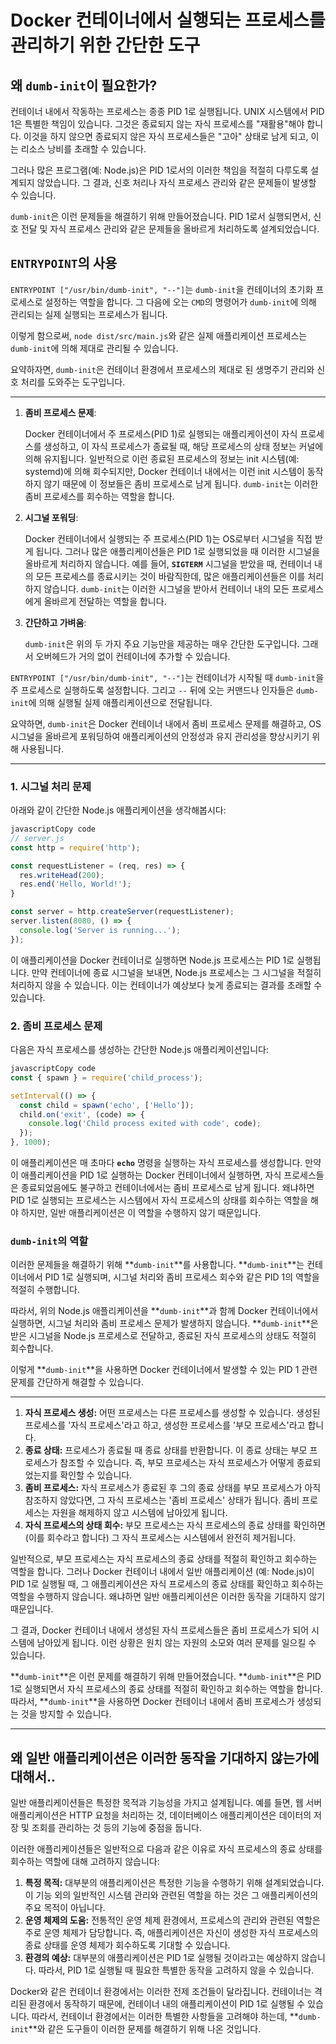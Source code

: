 
# Docker 컨테이너에서 실행되는 프로세스를 관리하기 위한 간단한 도구

## **왜 `dumb-init`이 필요한가?**

컨테이너 내에서 작동하는 프로세스는 종종 PID 1로 실행됩니다. UNIX 시스템에서 PID 1은 특별한 책임이 있습니다. 그것은 종료되지 않는 자식 프로세스를 "재활용"해야 합니다. 이것을 하지 않으면 종료되지 않은 자식 프로세스들은 "고아" 상태로 남게 되고, 이는 리소스 낭비를 초래할 수 있습니다.

그러나 많은 프로그램(예: Node.js)은 PID 1로서의 이러한 책임을 적절히 다루도록 설계되지 않았습니다. 그 결과, 신호 처리나 자식 프로세스 관리와 같은 문제들이 발생할 수 있습니다.

`dumb-init`은 이런 문제들을 해결하기 위해 만들어졌습니다. PID 1로서 실행되면서, 신호 전달 및 자식 프로세스 관리와 같은 문제들을 올바르게 처리하도록 설계되었습니다.

## **`ENTRYPOINT`의 사용**

`ENTRYPOINT ["/usr/bin/dumb-init", "--"]`는 `dumb-init`을 컨테이너의 초기화 프로세스로 설정하는 역할을 합니다. 그 다음에 오는 `CMD`의 명령어가 `dumb-init`에 의해 관리되는 실제 실행되는 프로세스가 됩니다.

이렇게 함으로써, `node dist/src/main.js`와 같은 실제 애플리케이션 프로세스는 `dumb-init`에 의해 제대로 관리될 수 있습니다.

요약하자면, `dumb-init`은 컨테이너 환경에서 프로세스의 제대로 된 생명주기 관리와 신호 처리를 도와주는 도구입니다.

---

1. **좀비 프로세스 문제**:

   Docker 컨테이너에서 주 프로세스(PID 1)로 실행되는 애플리케이션이 자식 프로세스를 생성하고, 이 자식 프로세스가 종료될 때, 해당 프로세스의 상태 정보는 커널에 의해 유지됩니다. 일반적으로 이런 종료된 프로세스의 정보는 init 시스템(예: systemd)에 의해 회수되지만, Docker 컨테이너 내에서는 이런 init 시스템이 동작하지 않기 때문에 이 정보들은 좀비 프로세스로 남게 됩니다. `dumb-init`는 이러한 좀비 프로세스를 회수하는 역할을 합니다.

2. **시그널 포워딩**:

   Docker 컨테이너에서 실행되는 주 프로세스(PID 1)는 OS로부터 시그널을 직접 받게 됩니다. 그러나 많은 애플리케이션들은 PID 1로 실행되었을 때 이러한 시그널을 올바르게 처리하지 않습니다. 예를 들어, **`SIGTERM`** 시그널을 받았을 때, 컨테이너 내의 모든 프로세스를 종료시키는 것이 바람직한데, 많은 애플리케이션들은 이를 처리하지 않습니다. `dumb-init`는 이러한 시그널을 받아서 컨테이너 내의 모든 프로세스에게 올바르게 전달하는 역할을 합니다.

3. **간단하고 가벼움**:
   
   `dumb-init`은 위의 두 가지 주요 기능만을 제공하는 매우 간단한 도구입니다. 그래서 오버헤드가 거의 없이 컨테이너에 추가할 수 있습니다.


`ENTRYPOINT ["/usr/bin/dumb-init", "--"]`는 컨테이너가 시작될 때 `dumb-init`을 주 프로세스로 실행하도록 설정합니다. 그리고 `--` 뒤에 오는 커맨드나 인자들은 `dumb-init`에 의해 실행될 실제 애플리케이션으로 전달됩니다.

요약하면, `dumb-init`은 Docker 컨테이너 내에서 좀비 프로세스 문제를 해결하고, OS 시그널을 올바르게 포워딩하여 애플리케이션의 안정성과 유지 관리성을 향상시키기 위해 사용됩니다.

---

### **1. 시그널 처리 문제**

아래와 같이 간단한 Node.js 애플리케이션을 생각해봅시다:

```jsx
javascriptCopy code
// server.js
const http = require('http');

const requestListener = (req, res) => {
  res.writeHead(200);
  res.end('Hello, World!');
}

const server = http.createServer(requestListener);
server.listen(8080, () => {
  console.log('Server is running...');
});

```

이 애플리케이션을 Docker 컨테이너로 실행하면 Node.js 프로세스는 PID 1로 실행됩니다. 만약 컨테이너에 종료 시그널을 보내면, Node.js 프로세스는 그 시그널을 적절히 처리하지 않을 수 있습니다. 이는 컨테이너가 예상보다 늦게 종료되는 결과를 초래할 수 있습니다.

### **2. 좀비 프로세스 문제**

다음은 자식 프로세스를 생성하는 간단한 Node.js 애플리케이션입니다:

```jsx
javascriptCopy code
const { spawn } = require('child_process');

setInterval(() => {
  const child = spawn('echo', ['Hello']);
  child.on('exit', (code) => {
    console.log('Child process exited with code', code);
  });
}, 1000);

```

이 애플리케이션은 매 초마다 **`echo`** 명령을 실행하는 자식 프로세스를 생성합니다. 만약 이 애플리케이션을 PID 1로 실행하는 Docker 컨테이너에서 실행하면, 자식 프로세스들은 종료되었음에도 불구하고 컨테이너에서는 좀비 프로세스로 남게 됩니다. 왜냐하면 PID 1로 실행되는 프로세스는 시스템에서 자식 프로세스의 상태를 회수하는 역할을 해야 하지만, 일반 애플리케이션은 이 역할을 수행하지 않기 때문입니다.

### **`dumb-init`의 역할**

이러한 문제들을 해결하기 위해 **`dumb-init`**를 사용합니다. **`dumb-init`**는 컨테이너에서 PID 1로 실행되며, 시그널 처리와 좀비 프로세스 회수와 같은 PID 1의 역할을 적절히 수행합니다.

따라서, 위의 Node.js 애플리케이션을 **`dumb-init`**과 함께 Docker 컨테이너에서 실행하면, 시그널 처리와 좀비 프로세스 문제가 발생하지 않습니다. **`dumb-init`**은 받은 시그널을 Node.js 프로세스로 전달하고, 종료된 자식 프로세스의 상태도 적절히 회수합니다.

이렇게 **`dumb-init`**을 사용하면 Docker 컨테이너에서 발생할 수 있는 PID 1 관련 문제를 간단하게 해결할 수 있습니다.

---

1. **자식 프로세스 생성:**
   어떤 프로세스는 다른 프로세스를 생성할 수 있습니다. 생성된 프로세스를 '자식 프로세스'라고 하고, 생성한 프로세스를 '부모 프로세스'라고 합니다.
2. **종료 상태:**
   프로세스가 종료될 때 종료 상태를 반환합니다. 이 종료 상태는 부모 프로세스가 참조할 수 있습니다. 즉, 부모 프로세스는 자식 프로세스가 어떻게 종료되었는지를 확인할 수 있습니다.
3. **좀비 프로세스:**
   자식 프로세스가 종료된 후 그의 종료 상태를 부모 프로세스가 아직 참조하지 않았다면, 그 자식 프로세스는 '좀비 프로세스' 상태가 됩니다. 좀비 프로세스는 자원을 해제하지 않고 시스템에 남아있게 됩니다.
4. **자식 프로세스의 상태 회수:**
   부모 프로세스는 자식 프로세스의 종료 상태를 확인하면 (이를 회수라고 합니다) 그 자식 프로세스는 시스템에서 완전히 제거됩니다.

일반적으로, 부모 프로세스는 자식 프로세스의 종료 상태를 적절히 확인하고 회수하는 역할을 합니다. 그러나 Docker 컨테이너 내에서 일반 애플리케이션 (예: Node.js)이 PID 1로 실행될 때, 그 애플리케이션은 자식 프로세스의 종료 상태를 확인하고 회수하는 역할을 수행하지 않습니다. 왜냐하면 일반 애플리케이션은 이러한 동작을 기대하지 않기 때문입니다.

그 결과, Docker 컨테이너 내에서 생성된 자식 프로세스들은 좀비 프로세스가 되어 시스템에 남아있게 됩니다. 이런 상황은 원치 않는 자원의 소모와 여러 문제를 일으킬 수 있습니다.

**`dumb-init`**은 이런 문제를 해결하기 위해 만들어졌습니다. **`dumb-init`**은 PID 1로 실행되면서 자식 프로세스의 종료 상태를 적절히 확인하고 회수하는 역할을 합니다. 따라서, **`dumb-init`**을 사용하면 Docker 컨테이너 내에서 좀비 프로세스가 생성되는 것을 방지할 수 있습니다.

---

## 왜 일반 애플리케이션은 이러한 동작을 기대하지 않는가에 대해서..

일반 애플리케이션들은 특정한 목적과 기능성을 가지고 설계됩니다. 예를 들면, 웹 서버 애플리케이션은 HTTP 요청을 처리하는 것, 데이터베이스 애플리케이션은 데이터의 저장 및 조회를 관리하는 것 등의 기능에 중점을 둡니다.

이러한 애플리케이션들은 일반적으로 다음과 같은 이유로 자식 프로세스의 종료 상태를 회수하는 역할에 대해 고려하지 않습니다:

1. **특정 목적:** 대부분의 애플리케이션은 특정한 기능을 수행하기 위해 설계되었습니다. 이 기능 외의 일반적인 시스템 관리와 관련된 역할을 하는 것은 그 애플리케이션의 주요 목적이 아닙니다.
2. **운영 체제의 도움:** 전통적인 운영 체제 환경에서, 프로세스의 관리와 관련된 역할은 주로 운영 체제가 담당합니다. 즉, 애플리케이션은 자신이 생성한 자식 프로세스의 종료 상태를 운영 체제가 회수하도록 기대할 수 있습니다.
3. **환경의 예상:** 대부분의 애플리케이션은 PID 1로 실행될 것이라고는 예상하지 않습니다. 따라서, PID 1로 실행될 때 필요한 특별한 동작을 고려하지 않을 수 있습니다.

Docker와 같은 컨테이너 환경에서는 이러한 전제 조건들이 달라집니다. 컨테이너는 격리된 환경에서 동작하기 때문에, 컨테이너 내의 애플리케이션이 PID 1로 실행될 수 있습니다. 따라서, 컨테이너 환경에서는 이러한 특별한 사항들을 고려해야 하는데, **`dumb-init`**와 같은 도구들이 이러한 문제를 해결하기 위해 나온 것입니다.